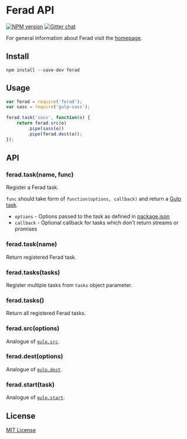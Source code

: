 # Ferad API
[![NPM version][npm-image]][npm-url]
[![Gitter chat][gitter-image]][gitter-url]

For general information about Ferad visit the [homepage].

## Install
```shell
npm install --save-dev ferad
```

## Usage
```javascript
var ferad = require('ferad');
var sass = require('gulp-sass');

ferad.task('sass', function(o) {
    return ferad.src(o)
        .pipe(sass(o))
        .pipe(ferad.dest(o));
});
```

## API

### ferad.task(name, func)
Register a Ferad task.

`func` should take form of `function(options, callback)` and return a [Gulp task].
* `options` - Options passed to the task as defined in [package.json]
* `callback` - Optional callback for tasks which don't return streams or promises

### ferad.task(name)
Return registered Ferad task.

### ferad.tasks(tasks)
Register multiple tasks from `tasks` object parameter.

### ferad.tasks()
Return all registered Ferad tasks.

### ferad.src(options)
Analogue of [`gulp.src`].

### ferad.dest(options)
Analogue of [`gulp.dest`].

### ferad.start(task)
Analogue of [`gulp.start`].

## License
[MIT License](https://en.wikipedia.org/wiki/MIT_License)

[npm-url]: https://npmjs.org/package/ferad
[npm-image]: https://img.shields.io/npm/v/ferad.svg

[gitter-url]: https://gitter.im/feradjs/ferad
[gitter-image]: https://badges.gitter.im/feradjs/ferad.png

[homepage]: https://github.com/feradjs/ferad

[package.json]: https://github.com/feradjs/ferad/docs/SYNTAX.md

[gulp task]: https://github.com/gulpjs/gulp/blob/master/docs/API.md
[`gulp.src`]: https://github.com/gulpjs/gulp/blob/master/docs/API.md#gulpsrc
[`gulp.dest`]: https://github.com/gulpjs/gulp/blob/master/docs/API.md#gulpdest
[`gulp.start`]: https://github.com/gulpjs/gulp/blob/master/docs/API.md#gulpstart
[watching]: https://npmjs.org/package/gulp-watch
